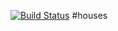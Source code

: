 [![Build Status](https://www.travis-ci.org/dilyarakhabibullina/houses.svg?branch=master)](https://www.travis-ci.org/dilyarakhabibullina/houses)
#houses